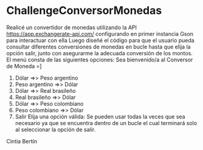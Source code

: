 # ChallengeConversorMonedas
Realicé un convertidor de monedas utilizando la API https://app.exchangerate-api.com/ configurando en primer instancia Gson para interactuar con ella
Luego diseñé el código para que el usuario pueda consultar diferentes conversiones de monedas en bucle hasta que elija la opción salir, junto con asegurarme la adecuada conversión de los montos.
El menú consta de las siguientes opciones: Sea bienvenido/a al Conversor de Moneda =]
1)	Dólar =>> Peso argentino
2)	Peso argentino =>> Dólar
3)	Dólar =>> Real brasileño
4)	Real brasileño =>> Dólar
5)	Dólar =>> Peso colombiano
6)	Peso colombiano =>> Dólar
7)	Salir
Elija una opción válida:
Se pueden usar todas la veces que sea necesario ya que se encuentra dentro de un bucle el cual terminará solo al seleccionar la opción de salir.

Cintia Bertín
